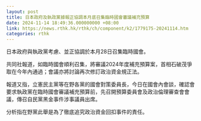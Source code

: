```yaml
---
layout: post
title: 日本政府及執政黨據報正協調本月底召集臨時國會審議補充預算
date: 2024-11-14 18:49:36.000000000 +08:00
link: https://news.rthk.hk/rthk/ch/component/k2/1779175-20241114.htm
categories: rthk
---
```


日本政府與執政黨考慮、並正協調於本月28日召集臨時國會。

共同社報道，如臨時國會順利召集，將審議2024年度補充預算案，首相石破茂爭取在今年內通過；會議亦將討論再次修訂政治資金規正法。

報道又指，立憲民主黨等在野各黨的國會對策委員長，今日在國會內會談，確認會要求執政黨在臨時國會審議補充預算前，先召開預算委員會及政治倫理審查會會議，傳召自民黨黑金事件涉事議員出席。

分析指在野黨此舉是為了徹底追究政治資金回扣事件的責任。
